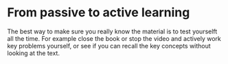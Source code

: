 # From passive to active learning
The best way to make sure you really know the material is to test yourselft all the time. For example close the book or stop the video and actively work key problems yourself, or see if you can recall the key concepts without looking at the text.

